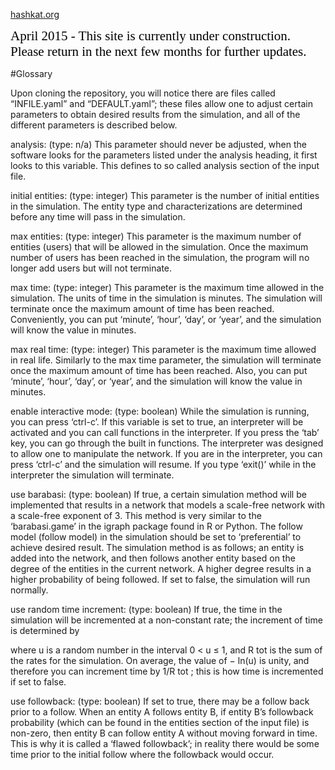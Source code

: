 [hashkat.org](http://hashkat.org)

<span style="color:black; font-family:Georgia; font-size:1.5em;">April 2015 - This site is currently under construction. Please return in the next few months for further updates. </span>

#Glossary

Upon cloning the repository, you will notice there are files called “INFILE.yaml” and “DEFAULT.yaml”; these files allow one to adjust certain parameters to obtain desired results from the simulation, and all of the different parameters is described below.

analysis: (type: n/a) This parameter should never be adjusted, when the software looks for the parameters listed under the analysis heading, it first looks to this variable. This defines to so called analysis section of the input file.

initial entities: (type: integer) This parameter is the number of initial entities in the simulation. The entity type and characterizations are determined before any time will pass in the simulation.

max entities: (type: integer) This parameter is the maximum number of entities (users) that will be allowed in the simulation. Once the maximum number of users has been reached in the simulation, the program will no longer add users but will not terminate.

max time: (type: integer) This parameter is the maximum time allowed in the simulation. The units of time in the simulation is minutes. The simulation will terminate once the maximum amount of time has been reached. Conveniently, you can put ‘minute’, ‘hour’, ‘day’, or ‘year’, and the simulation will know the value in minutes.

max real time: (type: integer) This parameter is the maximum time allowed in real life. Similarly to the max time parameter, the simulation will terminate once the maximum amount of time has been reached. Also, you can put ‘minute’, ‘hour’, ‘day’, or ‘year’, and the simulation will know the value in minutes.

enable interactive mode: (type: boolean) While the simulation is running, you can press ‘ctrl-c’. If this variable is set to true, an interpreter will be activated and you can call functions in the interpreter. If you press the ‘tab’ key, you can go through the built in functions. The interpreter was designed to allow one to manipulate the network. If you are in the interpreter, you can press ‘ctrl-c’ and the simulation will resume. If you type ‘exit()’ while in the interpreter the simulation will terminate.

use barabasi: (type: boolean) If true, a certain simulation method will be implemented that results in a network that models a scale-free network with a scale-free exponent of 3. This method is very similar to the ‘barabasi.game’ in the igraph package found in R or Python. The follow model (follow model) in the simulation should be set to ‘preferential’ to achieve desired result. The simulation method is as follows; an entity is added into the network, and then follows another entity based on the degree of the entities in the current network. A higher degree results in a higher probability of being followed. If set to false, the simulation will run normally.

use random time increment: (type: boolean) If true, the time in the simulation will be incremented at a non-constant rate; the increment of time is determined by

where u is a random number in the interval 0 < u ≤ 1, and R tot is the sum of the rates for the simulation. On average, the value of − ln(u) is unity, and therefore you can increment time by 1/R tot ; this is how time is incremented if set to false.

use followback: (type: boolean) If set to true, there may be a follow back prior to a follow. When an entity A follows entity B, if entity B’s followback probability (which can be found in the entities section of the input file) is non-zero, then entity B can follow entity A without moving forward in time. This is why it is called a ‘flawed followback’; in reality there would be some time prior to the initial follow where the followback would occur.
